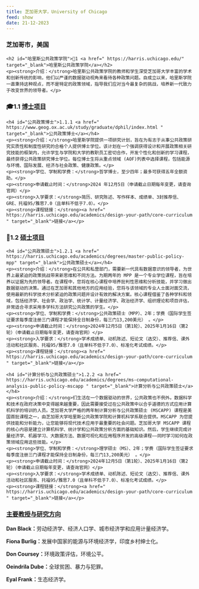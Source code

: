 ```yaml
---
title: 芝加哥大学，University of Chicago 
feed: show
date: 21-12-2023
---
```


<html lang="zh">
<head>
    <meta charset="UTF-8">
    <title>芝加哥大学，University of Chicago </title>
    <link rel="stylesheet" href="/assets/css/CSS.css">
</head>
<body>
    <h3>芝加哥市，美国</h3>

    <h2 id="哈里斯公共政策学院">🏫1 <a href=" https://harris.uchicago.edu/" target="_blank">哈里斯公共政策学院</a></h2>
    <p><strong>介绍：</strong>哈里斯公共政策学院的教师和学生深受芝加哥大学丰富的学术和创新传统的影响，他们以严谨的数据驱动视角来看待各种政策问题。自成立以来，哈里斯学院一直秉持这种观点，而不是特定的政策领域，指导我们应对当今最复杂的挑战，培养新一代致力于改变世界的领导者。</p>

<h3 id="博士项目">🎓1.1 <a href=" https://harris.uchicago.edu/academics/degrees/phd " target="_blank">博士项目</a></h3>

    <h4 id="公共政策博士">1.1.1 <a href=" https://www.geog.ox.ac.uk/study/graduate/dphil/index.html " target="_blank">公共政策博士</a></h4>
    <p><strong>介绍：</strong>哈里斯学院提供一项研究计划，旨在为有志于从事公共政策研究实质性和制度性研究的合格个人提供博士学位。该计划在一个强调获得设计和开展政策相关研究技能的框架内，允许学生与学院和大学的教职员工密切合作，开发个性化和创新的学习课程，最终获得公共政策研究博士学位。每位博士生将从重点领域 (AOF)列表中选择课程，包括能源与环境、国际发展、经济与社会政策、健康政策。</p>
    <p><strong>学位、学制和学费：</strong>哲学博士，至少四年；最多可获得五年全额资助。</p>
    <p><strong>申请截止时间：</strong>2024 年12月5日（申请截止日期每年变更，请查询官网）</p>
    <p><strong>入学要求：</strong>简历、研究陈述、写作样本、成绩单、3封推荐信、GRE、托福95/雅思7.0（且单科不低于7.0）。</p>
    <p><strong>课程链接：</strong><a href=" https://harris.uchicago.edu/academics/design-your-path/core-curriculum " target="_blank">链接</a></p>

  
<h3 id="硕士项目">📖1.2 <a href=" https://harris.uchicago.edu/admissions/requirements-and-deadlines#FullTimeMasters" target="_blank">硕士项目</a></h3>

    <h4 id="公共政策硕士">1.2.1 <a href=" https://harris.uchicago.edu/academics/degrees/master-public-policy-mpp" target="_blank">公共政策硕士</a></h4>
    <p><strong>介绍：</strong>在公共和私营部门，需要新一代具有数据意识的领导者，为世界上最紧迫的政策挑战带来新思维和不同方法。为期两年的 MPP 是一个专业学位课程，旨在培养以证据为先的领导者。在课程中，您将在核心课程中培养批判性思维和分析技能，并学习做出数据驱动的决策。通过在芝加哥和其他地方的应用经验，您将与该领域的专业人士面对面交流，使用最新的科学技术分析紧迫的政策问题并设计有效的解决方案。核心课程借鉴了各种学科和领域，包括经济学、社会学、政治学、统计学、计量经济学、政治经济学、组织理论和项目评估，非常适合寻求采用多学科方法研究公共政策的学生。</p>
    <p><strong>学位、学制和学费：</strong>公共政策硕士（MPP）、2年；学费（国际学生签证要求每季度注册三门课程才能保持全日制身份，每三门13,200美元） 。</p>
    <p><strong>申请截止时间：</strong>2024年12月5日（第1轮）、2025年1月16日（第2轮）（申请截止日期每年变更，请查询官网）</p>
    <p><strong>入学要求：</strong>学术成绩单、动机陈述、短论文（选交）、推荐信、课外活动和社区服务、托福95/雅思7.0（且单科不低于7.0）、标准化考试成绩。</p>
    <p><strong>课程链接：</strong><a href=" https://harris.uchicago.edu/academics/design-your-path/core-curriculum " target="_blank">链接</a></p>

    <h4 id="计算分析与公共政策硕士">1.2.2 <a href=" https://harris.uchicago.edu/academics/degrees/ms-computational-analysis-public-policy-mscapp " target="_blank">计算分析与公共政策硕士</a></h4>
    <p><strong>介绍：</strong>们生活在一个数据驱动的世界，公共政策也不例外。数据科学和技术在政府决策中变得越来越重要，因此需要接受过在公共政策中以合乎道德的方式应用计算机科学的培训的人员。芝加哥大学严格的两年制计算分析与公共政策硕士 (MSCAPP) 课程是美国首批课程之一，由芝加哥大学哈里斯公共政策学院和计算机科学系联合提供。MSCAPP 为您提供技能和分析能力，让您能够将现代技术应用于最重要的社会问题。芝加哥大学 MSCAPP 课程的核心内容是建立计算机科学、统计学和公共政策分析方面的基础知识。然后，学生继续完成计量经济学、机器学习、大数据方法、数据可视化和应用程序开发的高级课程——同时学习如何在政策领域应用这些技能。</p>
    <p><strong>学位、学制和学费：</strong>理学硕士（MS）、2年；学费（国际学生签证要求每季度注册三门课程才能保持全日制身份，每三门13,200美元） 。</p>
    <p><strong>申请截止时间：</strong>2024年12月5日（第1轮）、2025年1月16日（第2轮）（申请截止日期每年变更，请查询官网）</p>
    <p><strong>入学要求：</strong>学术成绩单、动机陈述、短论文（选交）、推荐信、课外活动和社区服务、托福95/雅思7.0（且单科不低于7.0）、标准化考试成绩。</p>
    <p><strong>课程链接：</strong><a href=" https://harris.uchicago.edu/academics/design-your-path/core-curriculum " target="_blank">链接</a></p>

<div class="project-box">
         <h3 id="主要教授与研究方向"><a href=" https://harris.uchicago.edu/directory?field_profile_type_target_id%5B32%5D=32&title=" target="_blank">主要教授与研究方向</a></h3>
<p><strong> Dan Black：</strong>劳动经济学、经济人口学、城市经济学和应用计量经济学。</p>
        <p><strong> Fiona Burlig：</strong>发展中国家的能源与环境经济学，印度乡村绅士化。</p>
        <p><strong> Don Coursey：</strong>环境政策评估，环境公平。</p>
        <p><strong> Oeindrila Dube：</strong>全球贫困、暴力与犯罪。</p>
        <p><strong> Eyal Frank：</strong>生态经济学。</p>
</div>
</body>
</html>

